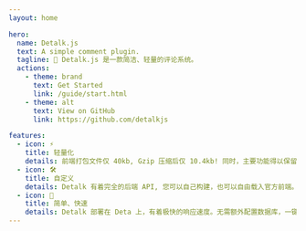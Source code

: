 ```yaml
---
layout: home

hero:
  name: Detalk.js
  text: A simple comment plugin.
  tagline: 🎉 Detalk.js 是一款简洁、轻量的评论系统。
  actions:
    - theme: brand
      text: Get Started
      link: /guide/start.html
    - theme: alt
      text: View on GitHub
      link: https://github.com/detalkjs

features:
  - icon: ⚡️
    title: 轻量化
    details: 前端打包文件仅 40kb, Gzip 压缩后仅 10.4kb! 同时，主要功能得以保留。
  - icon: 🛠️
    title: 自定义
    details: Detalk 有着完全的后端 API, 您可以自己构建，也可以自由载入官方前端。
  - icon: 🎉
    title: 简单、快速
    details: Detalk 部署在 Deta 上，有着极快的响应速度。无需额外配置数据库，一键部署。
---
```

